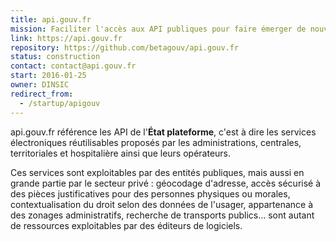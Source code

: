```yaml
---
title: api.gouv.fr
mission: Faciliter l'accès aux API publiques pour faire émerger de nouveaux services
link: https://api.gouv.fr
repository: https://github.com/betagouv/api.gouv.fr
status: construction
contact: contact@api.gouv.fr
start: 2016-01-25
owner: DINSIC
redirect_from:
  - /startup/apigouv
---
```


api.gouv.fr référence les API de l'**État plateforme**, c'est à dire les services électroniques réutilisables proposés par les administrations, centrales, territoriales et hospitalière ainsi que leurs opérateurs.

Ces services sont exploitables par des entités publiques, mais aussi en grande partie par le secteur privé : géocodage d'adresse, accès sécurisé à des pièces justificatives pour des personnes physiques ou morales, contextualisation du droit selon des données de l'usager, appartenance à des zonages administratifs, recherche de transports publics… sont autant de ressources exploitables par des éditeurs de logiciels.
